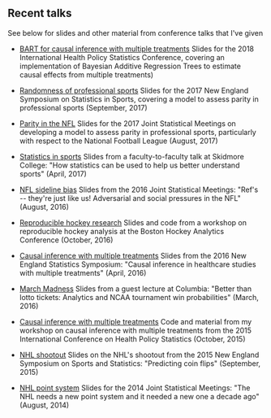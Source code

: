 ## Recent talks

See below for slides and other material from conference talks that I've given


- [BART for causal inference with multiple treatments](https://statsbylopez.github.io/ICHPS%202018/ICHPS2018.html) Slides for the 2018 International Health Policy Statistics Conference, covering an implementation of Bayesian Additive Regression Trees to estimate causal effects from multiple treatments)

- [Randomness of professional sports](https://statsbylopez.github.io/NESSIS2017_files/NESSIS_2017.html#how-often-does-the-best-team-win) Slides for the 2017 New England Symposium on Statistics in Sports, covering a model to assess parity in professional sports (September, 2017)

- [Parity in the NFL](https://statsbylopez.github.io/JSM2017_files/JSM2017.html) Slides for the 2017 Joint Statistical Meetings on developing a model to assess parity in professional sports, particularly with respect to the National Football League (August, 2017)

- [Statistics in sports](https://dl.dropboxusercontent.com/u/42748635/All%20sport%20talk/Slides.FtoFtalk.html#1) Slides from a faculty-to-faculty talk at Skidmore College: "How statistics can be used to help us better understand sports" (April, 2017)

- [NFL sideline bias](https://statsbylopez.github.io/Slides/jsm16/Slides.JSM.html#1) Slides from the 2016 Joint Statistical Meetings: "Ref's -- they're just like us!  Adversarial and social pressures in the NFL" (August, 2016)

- [Reproducible hockey research](https://github.com/statsbylopez/Boston-Hockey-Analytics-16/blob/master/BOSHAC.pdf) Slides and code from a workshop on reproducible hockey analysis at the Boston Hockey Analytics Conference (October, 2016)

- [Causal inference with multiple treatments](https://statsbylopez.github.io/Slides/talk_NESS_2016.ppt) Slides from the 2016 New England Statistics Symposium: "Causal inference in healthcare studies with multiple treatments" (April, 2016)

- [March Madness](https://statsbylopez.files.wordpress.com/2016/03/columbia_ml_2016.pdf) Slides from a guest lecture at Columbia: "Better than lotto tickets: Analytics and NCAA tournament win probabilities" (March, 2016)

- [Causal inference with multiple treatments](https://github.com/statsbylopez/ICHPS) Code and material from my workshop on causal inference with multiple treatments from the 2015 International Conference on Health Policy Statistics (October, 2015)

- [NHL shootout](https://dl.dropboxusercontent.com/u/42748635/NESSIS.hockey/Slides.NESSIS.html#1) Slides on the NHL's shootout from the 2015 New England Symposium on Sports and Statistics: "Predicting coin flips" (September, 2015)

- [NHL point system](https://statsbylopez.files.wordpress.com/2014/08/jsm2014_nhl.pdf) Slides for the 2014 Joint Statistical Meetings: "The NHL needs a new point system and it needed a new one a decade ago" (August, 2014)




